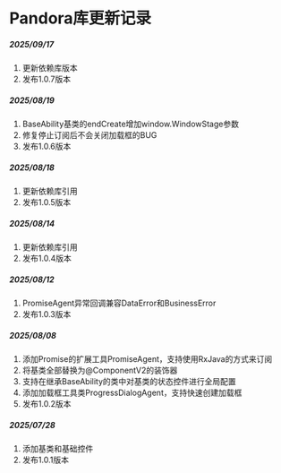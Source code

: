 # Pandora库更新记录

##### 2025/09/17
1. 更新依赖库版本
2. 发布1.0.7版本

##### 2025/08/19
1. BaseAbility基类的endCreate增加window.WindowStage参数
2. 修复停止订阅后不会关闭加载框的BUG
3. 发布1.0.6版本

##### 2025/08/18
1. 更新依赖库引用
2. 发布1.0.5版本

##### 2025/08/14
1. 更新依赖库引用
2. 发布1.0.4版本

##### 2025/08/12
1. PromiseAgent异常回调兼容DataError和BusinessError
2. 发布1.0.3版本

##### 2025/08/08
1. 添加Promise的扩展工具PromiseAgent，支持使用RxJava的方式来订阅
2. 将基类全部替换为@ComponentV2的装饰器
3. 支持在继承BaseAbility的类中对基类的状态控件进行全局配置
4. 添加加载框工具类ProgressDialogAgent，支持快速创建加载框
5. 发布1.0.2版本

##### 2025/07/28
1. 添加基类和基础控件
2. 发布1.0.1版本
